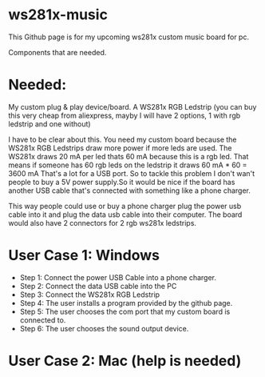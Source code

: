 # ws281x-music
This Github page is for my upcoming ws281x custom music board for pc.

Components that are needed.

# Needed:

My custom plug & play device/board.
A WS281x RGB Ledstrip (you can buy this very cheap from aliexpress, mayby I will have 2 options, 1 with rgb ledstrip and one without)

I have to be clear about this. You need my custom board because the WS281x RGB Ledstrips draw more power if more leds are used.
The WS281x draws 20 mA per led thats 60 mA because this is a rgb led.
That means if someone has 60 rgb leds on the ledstrip it draws 60 mA * 60 = 3600 mA
That's a lot for a USB port.
So to tackle this problem I don't wan't people to buy a 5V power supply.So it would be nice if the board has another USB cable that's connected with something like a phone charger.

This way people could use or buy a phone charger plug the power usb cable into it and plug the data usb cable into their computer.
The board would also have 2 connectors for 2 rgb ws281x ledstrips.

# User Case 1: Windows

* Step 1: Connect the power USB Cable into a phone charger.
* Step 2: Connect the data USB cable into the PC
* Step 3: Connect the WS281x RGB Ledstrip
* Step 4: The user installs a program provided by the github page.
* Step 5: The user chooses the com port that my custom board is connected to.
* Step 6: The user chooses the sound output device.

# User Case 2: Mac (help is needed)
